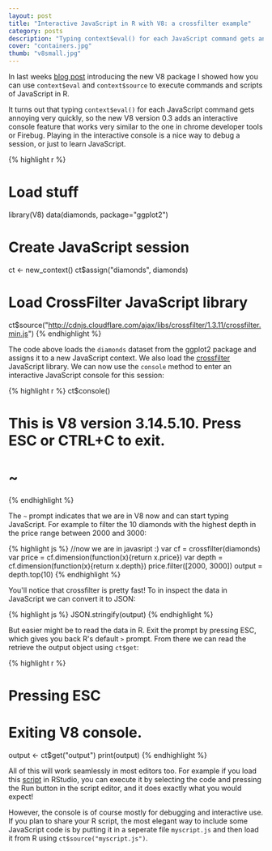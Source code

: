 ```yaml
---
layout: post
title: "Interactive JavaScript in R with V8: a crossfilter example"
category: posts
description: "Typing context$eval() for each JavaScript command gets annoying very quickly, so V8 version 0.3 adds an interactive console feature that works very similar to the one in chrome developer tools or Firebug. Playing in the interactive console is a nice to debug a session, or just to learn JavaScript."
cover: "containers.jpg"
thumb: "v8small.jpg"
---
```


In last weeks [blog post](https://www.opencpu.org/posts/v8-release-0-2/) introducing the new V8 package I showed how you can use `context$eval` and `context$source` to execute commands and scripts of JavaScript in R.

It turns out that typing `context$eval()` for each JavaScript command gets annoying very quickly, so the new V8 version 0.3 adds an interactive console feature that works very similar to the one in chrome developer tools or Firebug. Playing in the interactive console is a nice way to debug a session, or just to learn JavaScript.

{% highlight r %}
# Load stuff
library(V8)
data(diamonds, package="ggplot2")

# Create JavaScript session
ct <- new_context()
ct$assign("diamonds", diamonds)

# Load CrossFilter JavaScript library
ct$source("http://cdnjs.cloudflare.com/ajax/libs/crossfilter/1.3.11/crossfilter.min.js")
{% endhighlight %}

The code above loads the `diamonds` dataset from the ggplot2 package and assigns it to a new JavaScript context. We also load the [crossfilter](http://square.github.io/crossfilter/) JavaScript library. We can now use the `console` method to enter an interactive JavaScript console for this session:

{% highlight r %}
ct$console()
# This is V8 version 3.14.5.10. Press ESC or CTRL+C to exit.
# ~
{% endhighlight %}

The `~` prompt indicates that we are in V8 now and can start typing JavaScript. For example to filter the 10 diamonds with the highest depth in the price range between 2000 and 3000:

{% highlight js %}
//now we are in javasript :)
var cf = crossfilter(diamonds)
var price = cf.dimension(function(x){return x.price})
var depth = cf.dimension(function(x){return x.depth})
price.filter([2000, 3000])
output = depth.top(10)
{% endhighlight %}

You'll notice that crossfilter is pretty fast! To in inspect the data in JavaScript we can convert it to JSON:

{% highlight js %}
JSON.stringify(output)
{% endhighlight %}

But easier might be to read the data in R. Exit the prompt by pressing ESC, which gives you back R's default `>` prompt. From there we can read the retrieve the output object using `ct$get`:

{% highlight r %}
# Pressing ESC
# Exiting V8 console.
output <- ct$get("output")
print(output)
{% endhighlight %}

All of this will work seamlessly in most editors too. For example if you load this [script](https://gist.github.com/jeroenooms/9e4dc12a70b7e880fbed) in RStudio, you can execute it by selecting the code and pressing the Run button in the script editor, and it does exactly what you would expect!

However, the console is of course mostly for debugging and interactive use. If you plan to share your R script, the most elegant way to include some JavaScript code is by putting it in a seperate file `myscript.js` and then load it from R using `ct$source("myscript.js")`.



